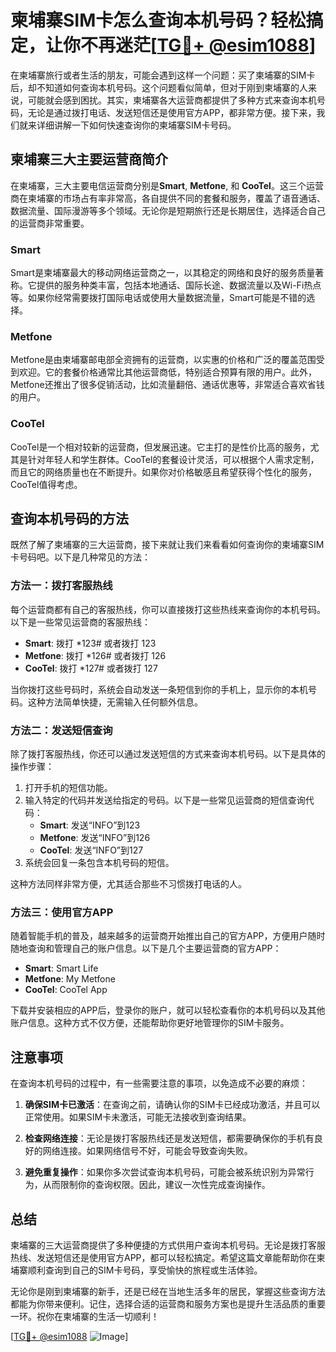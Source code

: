 # 柬埔寨SIM卡怎么查询本机号码？轻松搞定，让你不再迷茫[[TG💪+ @esim1088](https://t.me/s/esim1088)]

在柬埔寨旅行或者生活的朋友，可能会遇到这样一个问题：买了柬埔寨的SIM卡后，却不知道如何查询本机号码。这个问题看似简单，但对于刚到柬埔寨的人来说，可能就会感到困扰。其实，柬埔寨各大运营商都提供了多种方式来查询本机号码，无论是通过拨打电话、发送短信还是使用官方APP，都非常方便。接下来，我们就来详细讲解一下如何快速查询你的柬埔寨SIM卡号码。

## 柬埔寨三大主要运营商简介

在柬埔寨，三大主要电信运营商分别是**Smart**, **Metfone**, 和 **CooTel**。这三个运营商在柬埔寨的市场占有率非常高，各自提供不同的套餐和服务，覆盖了语音通话、数据流量、国际漫游等多个领域。无论你是短期旅行还是长期居住，选择适合自己的运营商非常重要。

### Smart

Smart是柬埔寨最大的移动网络运营商之一，以其稳定的网络和良好的服务质量著称。它提供的服务种类丰富，包括本地通话、国际长途、数据流量以及Wi-Fi热点等。如果你经常需要拨打国际电话或使用大量数据流量，Smart可能是不错的选择。

### Metfone

Metfone是由柬埔寨邮电部全资拥有的运营商，以实惠的价格和广泛的覆盖范围受到欢迎。它的套餐价格通常比其他运营商低，特别适合预算有限的用户。此外，Metfone还推出了很多促销活动，比如流量翻倍、通话优惠等，非常适合喜欢省钱的用户。

### CooTel

CooTel是一个相对较新的运营商，但发展迅速。它主打的是性价比高的服务，尤其是针对年轻人和学生群体。CooTel的套餐设计灵活，可以根据个人需求定制，而且它的网络质量也在不断提升。如果你对价格敏感且希望获得个性化的服务，CooTel值得考虑。

## 查询本机号码的方法

既然了解了柬埔寨的三大运营商，接下来就让我们来看看如何查询你的柬埔寨SIM卡号码吧。以下是几种常见的方法：

### 方法一：拨打客服热线

每个运营商都有自己的客服热线，你可以直接拨打这些热线来查询你的本机号码。以下是一些常见运营商的客服热线：

- **Smart**: 拨打 *123# 或者拨打 123
- **Metfone**: 拨打 *126# 或者拨打 126
- **CooTel**: 拨打 *127# 或者拨打 127

当你拨打这些号码时，系统会自动发送一条短信到你的手机上，显示你的本机号码。这种方法简单快捷，无需输入任何额外信息。

### 方法二：发送短信查询

除了拨打客服热线，你还可以通过发送短信的方式来查询本机号码。以下是具体的操作步骤：

1. 打开手机的短信功能。
2. 输入特定的代码并发送给指定的号码。以下是一些常见运营商的短信查询代码：
   - **Smart**: 发送“INFO”到123
   - **Metfone**: 发送“INFO”到126
   - **CooTel**: 发送“INFO”到127
3. 系统会回复一条包含本机号码的短信。

这种方法同样非常方便，尤其适合那些不习惯拨打电话的人。

### 方法三：使用官方APP

随着智能手机的普及，越来越多的运营商开始推出自己的官方APP，方便用户随时随地查询和管理自己的账户信息。以下是几个主要运营商的官方APP：

- **Smart**: Smart Life
- **Metfone**: My Metfone
- **CooTel**: CooTel App

下载并安装相应的APP后，登录你的账户，就可以轻松查看你的本机号码以及其他账户信息。这种方式不仅方便，还能帮助你更好地管理你的SIM卡服务。

## 注意事项

在查询本机号码的过程中，有一些需要注意的事项，以免造成不必要的麻烦：

1. **确保SIM卡已激活**：在查询之前，请确认你的SIM卡已经成功激活，并且可以正常使用。如果SIM卡未激活，可能无法接收到查询结果。
   
2. **检查网络连接**：无论是拨打客服热线还是发送短信，都需要确保你的手机有良好的网络连接。如果网络信号不好，可能会导致查询失败。

3. **避免重复操作**：如果你多次尝试查询本机号码，可能会被系统识别为异常行为，从而限制你的查询权限。因此，建议一次性完成查询操作。

## 总结

柬埔寨的三大运营商提供了多种便捷的方式供用户查询本机号码。无论是拨打客服热线、发送短信还是使用官方APP，都可以轻松搞定。希望这篇文章能帮助你在柬埔寨顺利查询到自己的SIM卡号码，享受愉快的旅程或生活体验。

无论你是刚到柬埔寨的新手，还是已经在当地生活多年的居民，掌握这些查询方法都能为你带来便利。记住，选择合适的运营商和服务方案也是提升生活品质的重要一环。祝你在柬埔寨的生活一切顺利！

[[TG💪+ @esim1088](https://t.me/s/esim1088) ![Image](https://i.postimg.cc/4NQfJmqS/Snipaste-2025-05-13-00-14-12.png)]